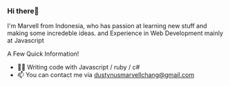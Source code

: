 ### Hi there👋

I'm Marvell from Indonesia, who has passion at learning new stuff and making some incredeble ideas. and Experience in Web Development mainly at Javascript 

A Few Quick Information!
- 🧑‍💻 Writing code with Javascript / ruby / c#
- 📫 You can contact me via dustynusmarvellchang@gmail.com

